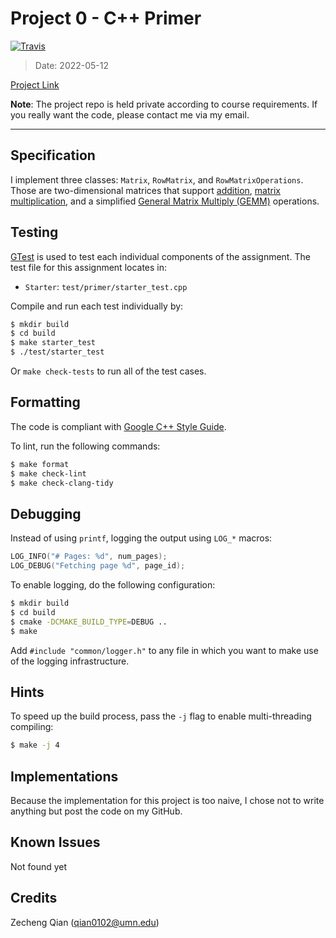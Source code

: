 # Project 0 - C++ Primer

[![Travis](https://img.shields.io/badge/language-C++-green.svg)]()

>   Date: 2022-05-12

[Project Link](https://github.com/Aden-Q/CMU-15-445/tree/main/projects/project0)

**Note**: The project repo is held private according to course requirements. If you really want the code, please contact me via my email.

----

## Specification

I implement three classes: `Matrix`, `RowMatrix`, and `RowMatrixOperations`. Those are two-dimensional matrices that support <u>addition</u>, <u>matrix multiplication</u>, and a simplified <u>General Matrix Multiply (GEMM)</u> operations.

## Testing

[GTest](https://github.com/google/googletest) is used to test each individual components of the assignment. The test file for this assignment locates in:

+   `Starter`: `test/primer/starter_test.cpp`

Compile and run each test individually by:

```bash
$ mkdir build
$ cd build
$ make starter_test
$ ./test/starter_test
```

Or `make check-tests` to run all of the test cases.

## Formatting

The code is compliant with [Google C++ Style Guide](https://google.github.io/styleguide/cppguide.html).

To lint, run the following commands:

```bash
$ make format
$ make check-lint
$ make check-clang-tidy
```

## Debugging

Instead of using `printf`, logging the output using `LOG_*` macros:

```c++
LOG_INFO("# Pages: %d", num_pages);
LOG_DEBUG("Fetching page %d", page_id);
```

To enable logging, do the following configuration:

```bash
$ mkdir build
$ cd build
$ cmake -DCMAKE_BUILD_TYPE=DEBUG ..
$ make
```

Add `#include "common/logger.h"` to any file in which you want to make use of the logging infrastructure.

## Hints

To speed up the build process, pass the `-j` flag to enable multi-threading compiling:

```bash
$ make -j 4
```

## Implementations

Because the implementation for this project is too naive, I chose not to write anything but post the code on my GitHub.

## Known Issues

Not found yet

## Credits

Zecheng Qian (qian0102@umn.edu)
